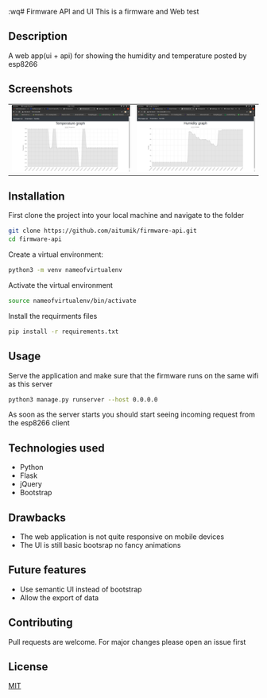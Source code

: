 :wq# Firmware API and UI
This is a firmware and Web test

## Description
A web app(ui + api) for showing the humidity and temperature posted by esp8266

## Screenshots
<table>
    <tr>
        <td>
            <img alt="Temperature" src="screenshots/temperature.png">
        </td>
        <td>
            <img alt="Humidity" src="screenshots/humidity.png">
        </td>
    </tr>
</table>

## Installation
First clone the project into your local machine and navigate to the folder
```bash
git clone https://github.com/aitumik/firmware-api.git
cd firmware-api
```

Create a virtual environment:
```bash
python3 -m venv nameofvirtualenv
```

Activate the virtual environment
```bash
source nameofvirtualenv/bin/activate
```

Install the requirments files
```bash
pip install -r requirements.txt
```

## Usage
Serve the application and make sure that the firmware runs on the same wifi as this server
```bash
python3 manage.py runserver --host 0.0.0.0
```
As soon as the server starts you should start seeing incoming request from the esp8266 client

## Technologies used
* Python
* Flask
* jQuery
* Bootstrap

## Drawbacks

* The web application is not quite responsive on mobile devices
* The UI is still basic bootsrap no fancy animations

## Future features

* Use semantic UI instead of bootstrap
* Allow the export of data

## Contributing
Pull requests are welcome. For major changes please open an issue first

## License
[MIT](https://choosealicense.com/licenses/mit/)
